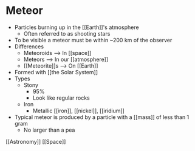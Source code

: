 # Meteor

- Particles burning up in the [[Earth]]'s atmosphere
  - Often referred to as shooting stars
- To be visible a meteor must be within ~200 km of the observer
- Differences
  - Meteoroids --> In [[space]]
  - Meteors --> In our [[atmosphere]]
  - [[Meteorite]]s --> On [[Earth]]
- Formed with [[the Solar System]]
- Types
  - Stony
    - 95%
    - Look like regular rocks
  - Iron
    - Metallic [[iron]], [[nickel]], [[iridium]]
- Typical meteor is produced by a particle with a [[mass]] of less than 1 gram
  - No larger than a pea

[[Astronomy]] [[Space]]

